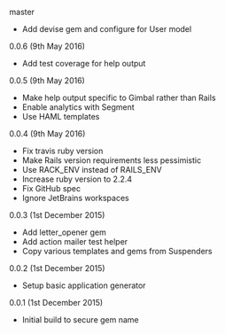 master

* Add devise gem and configure for User model

0.0.6 (9th May 2016)

* Add test coverage for help output

0.0.5 (9th May 2016)

* Make help output specific to Gimbal rather than Rails
* Enable analytics with Segment
* Use HAML templates

0.0.4 (9th May 2016)

* Fix travis ruby version
* Make Rails version requirements less pessimistic
* Use RACK_ENV instead of RAILS_ENV
* Increase ruby version to 2.2.4
* Fix GitHub spec
* Ignore JetBrains workspaces

0.0.3 (1st December 2015)

* Add letter_opener gem
* Add action mailer test helper
* Copy various templates and gems from Suspenders

0.0.2 (1st December 2015)

* Setup basic application generator

0.0.1 (1st December 2015)

* Initial build to secure gem name


